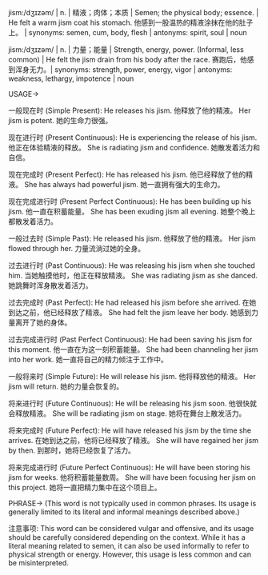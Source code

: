 jism:/dʒɪzəm/ | n. | 精液；肉体；本质 | Semen; the physical body; essence.  |  He felt a warm jism coat his stomach. 他感到一股温热的精液涂抹在他的肚子上。 | synonyms: semen, cum, body, flesh | antonyms: spirit, soul | noun

jism:/dʒɪzəm/ | n. |  力量；能量 | Strength, energy, power. (Informal, less common) | He felt the jism drain from his body after the race. 赛跑后，他感到浑身无力。| synonyms: strength, power, energy, vigor | antonyms: weakness, lethargy, impotence | noun


USAGE->

一般现在时 (Simple Present):
He releases his jism.  他释放了他的精液。
Her jism is potent. 她的生命力很强。

现在进行时 (Present Continuous):
He is experiencing the release of his jism. 他正在体验精液的释放。
She is radiating jism and confidence. 她散发着活力和自信。

现在完成时 (Present Perfect):
He has released his jism. 他已经释放了他的精液。
She has always had powerful jism. 她一直拥有强大的生命力。

现在完成进行时 (Present Perfect Continuous):
He has been building up his jism. 他一直在积蓄能量。
She has been exuding jism all evening. 她整个晚上都散发着活力。


一般过去时 (Simple Past):
He released his jism. 他释放了他的精液。
Her jism flowed through her.  力量流淌过她的全身。

过去进行时 (Past Continuous):
He was releasing his jism when she touched him. 当她触摸他时，他正在释放精液。
She was radiating jism as she danced.  她跳舞时浑身散发着活力。

过去完成时 (Past Perfect):
He had released his jism before she arrived. 在她到达之前，他已经释放了精液。
She had felt the jism leave her body. 她感到力量离开了她的身体。

过去完成进行时 (Past Perfect Continuous):
He had been saving his jism for this moment.  他一直在为这一刻积蓄能量。
She had been channeling her jism into her work.  她一直将自己的精力倾注于工作中。


一般将来时 (Simple Future):
He will release his jism. 他将释放他的精液。
Her jism will return. 她的力量会恢复的。

将来进行时 (Future Continuous):
He will be releasing his jism soon. 他很快就会释放精液。
She will be radiating jism on stage. 她将在舞台上散发活力。


将来完成时 (Future Perfect):
He will have released his jism by the time she arrives. 在她到达之前，他将已经释放了精液。
She will have regained her jism by then. 到那时，她将已经恢复了活力。


将来完成进行时 (Future Perfect Continuous):
He will have been storing his jism for weeks. 他将积蓄能量数周。
She will have been focusing her jism on this project. 她将一直把精力集中在这个项目上。



PHRASE->
(This word is not typically used in common phrases.  Its usage is generally limited to its literal and informal meanings described above.)


注意事项:
This word can be considered vulgar and offensive, and its usage should be carefully considered depending on the context. While it has a literal meaning related to semen, it can also be used informally to refer to physical strength or energy.  However, this usage is less common and can be misinterpreted.
